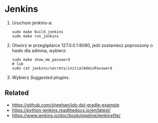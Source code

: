 # Jenkins

1. Uruchom jenkins-a:

   ```
   sudo make build_jenkins
   sudo make run_jenkins
   ```

2. Otwórz w przeglądarce 127.0.0.1:8080, jeśli zostaniesz poproszony o hasło dla admina, wybierz:

   ```
   sudo make show_me_password
   # lub
   sudo cat jenkins/secrets/initialAdminPassword
   ```

3. Wybierz *Suggested plugins*.


## Related

- https://github.com/sheehan/job-dsl-gradle-example
- https://python-jenkins.readthedocs.io/en/latest/
- https://www.jenkins.io/doc/book/pipeline/jenkinsfile/

